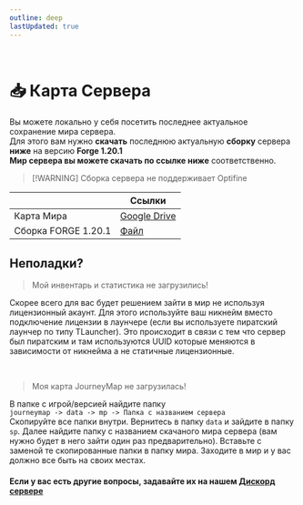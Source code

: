 ```yaml
---
outline: deep
lastUpdated: true
---
```


<Pill name="ML Create 2" link="/wiki/archive/ml-create-2" icon="solar:archive-bold-duotone" color="#868dcc" /> <br/>

 
# 📥 Карта Сервера
Вы можете локально у себя посетить последнее актуальное сохранение мира сервера. <br />
Для этого вам нужно **скачать** последнюю актуальную **сборку** сервера **ниже** на версию **Forge 1.20.1** <br />
**Мир сервера вы можете скачать по ссылке ниже** соответственно.

> [!WARNING] Сборка сервера не поддерживает Optifine 

|| Ссылки |
|---|---|
|Карта Мира| [Google Drive](https://drive.google.com/file/d/1Wyc2fnjgLtJnY4jkefteVBas_PbVCRHX/view?usp=sharing) |
|Сборка FORGE 1.20.1| [Файл](https://cdn.discordapp.com/attachments/1147016520128528435/1254861242540232745/mods.rar?ex=6768feda&is=6767ad5a&hm=7fe7cc3c8eee3587971a0573b0b34f646d46a4426fd69fe5da7a1be72dd7979f&) |

<Links :items="[
    { 
        name: 'Сборка', 
        link: 'modpack', 
        icon: 'solar:box-bold-duotone',
        color: '#868dcc'
    },
  ]"
/>

## Неполадки?
> Мой инвентарь и статистика не загрузились!

Скорее всего для вас будет решением зайти в мир не используя лицензионный акаунт.
Для этого используйте ваш никнейм вместо подключение лицензии в лаунчере (если вы используете пиратский лаунчер по типу TLauncher). Это происходит в связи с тем что сервер был пиратским и там используются UUID которые меняются в зависимости от никнейма а не статичные лицензионные. 

<br />

> Моя карта JourneyMap не загрузилась!

В папке с игрой/версией найдите папку <br /> `journeymap -> data -> mp -> Папка с названием сервера` <br />
Скопируйте все папки внутри. Вернитесь в папку `data` и зайдите в папку `sp`. Далее найдите папку с названием скачаного мира сервера (вам нужно будет в него зайти один раз предварительно). Вставьте с заменой те скопированные папки в папку мира. Заходите в мир и у вас должно все быть на своих местах.


#### Если у вас есть другие вопросы, задавайте их на нашем [Дискорд сервере](https://discord.com/invite/B6ywHB7ftP)
